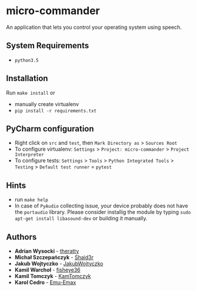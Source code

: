 # micro-commander
An application that lets you control your operating system using speech.

## System Requirements
- `python3.5`

## Installation
Run `make install` or
- manually create virtualenv
- `pip install -r requirements.txt` 

## PyCharm configuration
 - Right click on `src` and `test`, then `Mark Directory as` > `Sources Root`
 - To configure virtualenv: `Settings` > `Project: micro-commander` > `Project Interpreter`
 - To configure tests: `Settings` > `Tools` > `Python Integrated Tools` > `Testing` > `Default test runner` = `pytest`

## Hints
- run `make help`
- In case of `PyAudio` collecting issue, your device probably does not have the `portaudio` library. Please consider installig the module by typing `sudo apt-get install libasound-dev` or building it manually.

## Authors

* **Adrian Wysocki** - [theratty](https://github.com/theratty)
* **Michał Szczepańczyk** - [Shaid3r](https://github.com/Shaid3r)
* **Jakub Wojtyczko** - [JakubWojtyczko](https://github.com/JakubWojtyczko)
* **Kamil Warchoł** - [fisheye36](https://github.com/fisheye36)
* **Kamil Tomczyk** - [KamTomczyk](https://github.com/KamTomczyk)
* **Karol Cedro** - [Emu-Emax](https://github.com/Emu-Emax)

